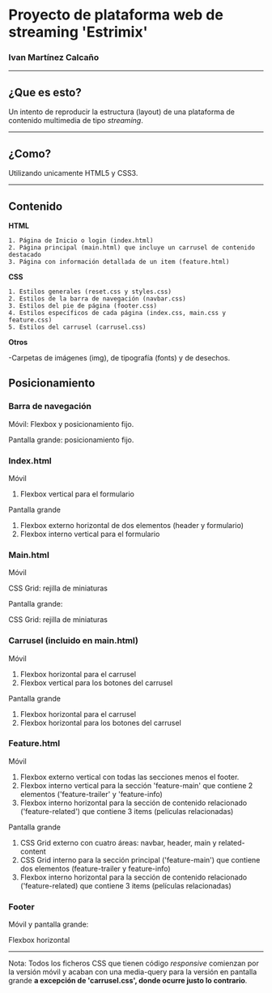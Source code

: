 # Proyecto de plataforma web de streaming 'Estrimix'

### Ivan Martínez Calcaño
---

## ¿Que es esto? 

Un intento de reproducir la  estructura (layout) de una plataforma de contenido multimedia 
de tipo *streaming*. 

---

## ¿Como?
Utilizando unicamente  HTML5 y CSS3.

---
## Contenido
**HTML**

    1. Página de Inicio o login (index.html)
    2. Página principal (main.html) que incluye un carrusel de contenido destacado 
    3. Página con información detallada de un item (feature.html)

**CSS**

    1. Estilos generales (reset.css y styles.css)
    2. Estilos de la barra de navegación (navbar.css)
    3. Estilos del pie de página (footer.css)
    4. Estilos específicos de cada página (index.css, main.css y feature.css)
    5. Estilos del carrusel (carrusel.css) 

**Otros**

-Carpetas de imágenes (img), de tipografía (fonts) y de desechos. 

## Posicionamiento ##

### Barra de navegación ###
Móvil: Flexbox y posicionamiento fijo.

Pantalla grande: posicionamiento fijo.


### Index.html ###
Móvil
1. Flexbox vertical para el formulario

Pantalla grande
1. Flexbox externo horizontal de dos elementos (header y formulario)
2. Flexbox interno vertical para el formulario


### Main.html ###

Móvil

CSS Grid: rejilla de miniaturas

Pantalla grande: 

CSS Grid: rejilla de miniaturas

### Carrusel (incluido en main.html) ###
Móvil
1. Flexbox horizontal para el carrusel
2. Flexbox vertical para los botones del carrusel

Pantalla grande 
1. Flexbox horizontal para el carrusel
2. Flexbox horizontal para los botones del carrusel

### Feature.html ###

Móvil
1. Flexbox externo vertical con todas las secciones menos el footer.
2. Flexbox interno vertical para la sección 'feature-main' que contiene 2 elementos ('feature-trailer' y 'feature-info) 
3. Flexbox interno horizontal para la sección de contenido relacionado ('feature-related') que contiene 3 items (películas relacionadas)

Pantalla grande
1. CSS Grid externo con cuatro áreas: navbar, header, main y related-content
2. CSS Grid interno para la sección principal ('feature-main') que contiene dos elementos (feature-trailer y feature-info)
3. Flexbox interno horizontal para la sección de contenido relacionado ('feature-related) que contiene 3 items (películas relacionadas)


### Footer ###
Móvil y pantalla grande:

Flexbox horizontal

---

Nota: Todos los ficheros CSS que tienen código *responsive* comienzan por la versión móvil y acaban con una media-query para la versión en pantalla
grande **a excepción de 'carrusel.css', donde ocurre justo lo contrario**. 

